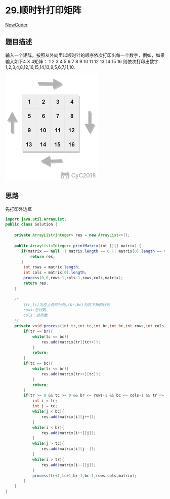 # 29.顺时针打印矩阵

 [NowCoder](https://www.nowcoder.com/practice/9b4c81a02cd34f76be2659fa0d54342a?tpId=13&tqId=11172&tPage=1&rp=1&ru=/ta/coding-interviews&qru=/ta/coding-interviews/question-ranking&from=cyc_github) 

## 题目描述

输入一个矩阵，按照从外向里以顺时针的顺序依次打印出每一个数字，例如，如果输入如下4 X 4矩阵： 1 2 3 4 5 6 7 8 9 10 11 12 13 14 15 16 则依次打印出数字1,2,3,4,8,12,16,15,14,13,9,5,6,7,11,10.

 ![img](29.%E9%A1%BA%E6%97%B6%E9%92%88%E6%89%93%E5%8D%B0%E7%9F%A9%E9%98%B5.assets/48517227-324c-4664-bd26-a2d2cffe2bfe.png) 

## 思路

先打印外边框

```java
import java.util.ArrayList;
public class Solution {
    
    private ArrayList<Integer> res = new ArrayList<>();
    
    public ArrayList<Integer> printMatrix(int [][] matrix) {
       if(matrix == null || matrix.length == 0 || matrix[0].length == 0){
           return res;
       }
        int rows = matrix.length;
        int cols = matrix[0].length;
        process(0,0,rows-1,cols-1,rows,cols,matrix);
        return res;
    }
    
    /*
        (tr,tc)为左上角的行列,(br,bc)为右下角的行列
        rows:总行数
        cols：总列数
    */
    private void process(int tr,int tc,int br,int bc,int rows,int cols,int[][] matrix){
        if(tr == br){
            while(tc <= bc){
                res.add(matrix[tr][tc++]);
            }
            return;
        }
        if(tc == bc){
            while(tr <= br){
                res.add(matrix[tr++][tc]);
            }
            return;
        }
        if(tr >= 0 && tc >= 0 && br <= rows-1 && bc <= cols-1 && tr <= br && tc <= bc){
            int i = tr;
            int j = tc;
            while(j < bc){
                res.add(matrix[i][j++]);
            }
            while(i < br){
                res.add(matrix[i++][j]);
            }
            while(j > tc){
                res.add(matrix[i][j--]);
            }
            while(i > tr){
                res.add(matrix[i--][j]);
            }
            process(tr+1,tc+1,br-1,bc-1,rows,cols,matrix);
        }
    }
}
```

